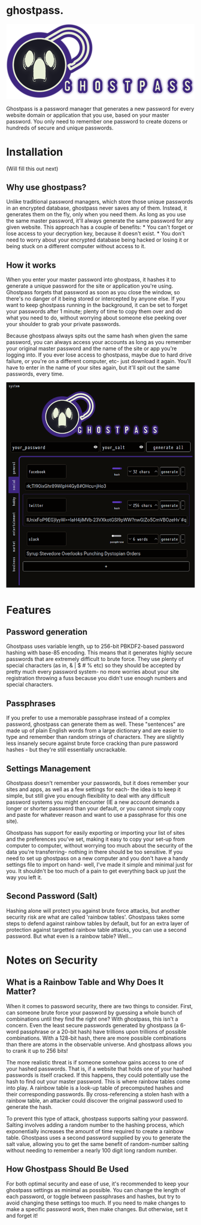 # ghostpass.

![ghostpass](./resources/ghostdouble.png)


Ghostpass is a password manager that generates a new password for every website domain or application that you use, based on your master password. You only need to remember one password to create dozens or hundreds of secure and unique passwords.

# Installation

(Will fill this out next)

## Why use ghostpass?

Unlike traditional password managers, which store those unique passwords in an encrypted database, ghostpass never saves any of them. Instead, it generates them on the fly, only when you need them. As long as you use the same master password, it'll always generate the same password for any given website. This approach has a couple of benefits:
	* You can't forget or lose access to your decryption key, because it doesn't exist.
	* You don't need to worry about your encrypted database being hacked or losing it or being stuck on a different computer without access to it.
	
## How it works

When you enter your master password into ghostpass, it hashes it to generate a unique password for the site or application you're using. Ghostpass forgets that password as soon as you close the window, so there's no danger of it being stored or intercepted by anyone else. If you want to keep ghostpass running in the background, it can be set to forget your passwords after 1 minute; plenty of time to copy them over and do what you need to do, without worrying about someone else peeking over your shoulder to grab your private passwords.

Because ghostpass always spits out the same hash when given the same password, you can always access your accounts as long as you remember your original master password and the name of the site or app you're logging into. If you ever lose access to ghostpass, maybe due to hard drive failure, or you're on a different computer, etc- just download it again. You'll have to enter in the name of your sites again, but it'll spit out the same passwords, every time.

![ghostpass demo](./resources/ghostpassdemo.png)


# Features

## Password generation

Ghostpass uses variable length, up to 256-bit PBKDF2-based password hashing with base-85 encoding. This means that it generates highly secure passwords that are extremely difficult to brute force. They use plenty of special characters (as in, & | $ # % etc) so they should be accepted by pretty much every password system- no more worries about your site registration throwing a fuss because you didn't use enough numbers and special characters.

## Passphrases

If you prefer to use a memorable passphrase instead of a complex password, ghostpass can generate them as well. These "sentences" are made up of plain English words from a large dictionary and are easier to type and remember than random strings of characters. They are slightly less insanely secure against brute force cracking than pure password hashes - but they're still essentially uncrackable.

## Settings Management

Ghostpass doesn't remember your passwords, but it does remember your sites and apps, as well as a few settings for each- the idea is to keep it simple, but still give you enough flexibility to deal with any difficult password systems you might encounter (IE a new account demands a longer or shorter password than your default, or you cannot simply copy and paste for whatever reason and want to use a passphrase for this one site).

Ghostpass has support for easily exporting or importing your list of sites and the preferences you've set, making it easy to copy your set-up from computer to computer, without worrying too much about the security of the data you're transferring- nothing in there should be too sensitive. If you need to set up ghostpass on a new computer and you don't have a handy settings file to import on hand- well, I've made it simple and minimal just for you. It shouldn't be too much of a pain to get everything back up just the way you left it.

## Second Password (Salt)

Hashing alone will protect you against brute force attacks, but another security risk are what are called 'rainbow tables'. Ghostpass takes some steps to defend against rainbow tables by default, but for an extra layer of protection against targetted rainbow table attacks, you can use a second password. But what even is a rainbow table? Well...

# Notes on Security

## What is a Rainbow Table and Why Does It Matter?

When it comes to password security, there are two things to consider. First, can someone brute force your password by guessing a whole bunch of combinations until they find the right one? With ghostpass, this isn't a concern. Even the least secure passwords generated by ghostpass (a 6-word passphrase or a 20-bit hash) have trillions upon trillions of possible combinations. With a 128-bit hash, there are more possible combinations than there are atoms in the observable universe. And ghostpass allows you to crank it up to 256 bits!

The more realistic threat is if someone somehow gains access to one of your hashed passwords. That is, if a website that holds one of your hashed passwords is itself cracked. If this happens, they could potentially use the hash to find out your master password. This is where rainbow tables come into play. A rainbow table is a look-up table of precomputed hashes and their corresponding passwords. By cross-referencing a stolen hash with a rainbow table, an attacker could discover the original password used to generate the hash.

To prevent this type of attack, ghostpass supports salting your password. Salting involves adding a random number to the hashing process, which exponentially increases the amount of time required to create a rainbow table. Ghostpass uses a second password supplied by you to generate the salt value, allowing you to get the same benefit of random-number salting without needing to remember a nearly 100 digit long random number.

## How Ghostpass Should Be Used

For both optimal security and ease of use, it's recommended to keep your ghostpass settings as minimal as possible. You can change the length of each password, or toggle between passphrases and hashes, but try to avoid changing these settings too much. If you need to make changes to make a specific password work, then make changes. But otherwise, set it and forget it!
